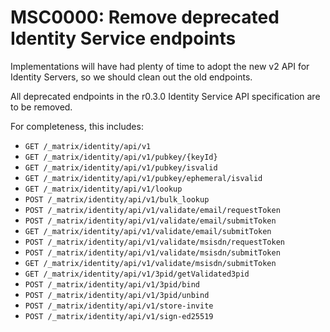 # MSC0000: Remove deprecated Identity Service endpoints

Implementations will have had plenty of time to adopt the new v2 API for Identity Servers, so
we should clean out the old endpoints.

All deprecated endpoints in the r0.3.0 Identity Service API specification are to be removed.

For completeness, this includes:

* `GET /_matrix/identity/api/v1`
* `GET /_matrix/identity/api/v1/pubkey/{keyId}`
* `GET /_matrix/identity/api/v1/pubkey/isvalid`
* `GET /_matrix/identity/api/v1/pubkey/ephemeral/isvalid`
* `GET /_matrix/identity/api/v1/lookup`
* `POST /_matrix/identity/api/v1/bulk_lookup`
* `POST /_matrix/identity/api/v1/validate/email/requestToken`
* `POST /_matrix/identity/api/v1/validate/email/submitToken`
* `GET /_matrix/identity/api/v1/validate/email/submitToken`
* `POST /_matrix/identity/api/v1/validate/msisdn/requestToken`
* `POST /_matrix/identity/api/v1/validate/msisdn/submitToken`
* `GET /_matrix/identity/api/v1/validate/msisdn/submitToken`
* `GET /_matrix/identity/api/v1/3pid/getValidated3pid`
* `POST /_matrix/identity/api/v1/3pid/bind`
* `POST /_matrix/identity/api/v1/3pid/unbind`
* `POST /_matrix/identity/api/v1/store-invite`
* `POST /_matrix/identity/api/v1/sign-ed25519`
